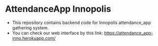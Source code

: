 # AttendanceApp Innopolis

* This repository contains backend code for Innopolis attendance_app gathering system.
* You can check our web interface by this link: https://attendance_app-inno.herokuapp.com/
